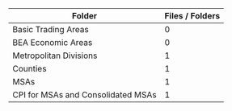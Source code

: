 | Folder                             |   Files / Folders |
|------------------------------------|-------------------|
| Basic Trading Areas                |                 0 |
| BEA Economic Areas                 |                 0 |
| Metropolitan Divisions             |                 1 |
| Counties                           |                 1 |
| MSAs                               |                 1 |
| CPI for MSAs and Consolidated MSAs |                 1 |